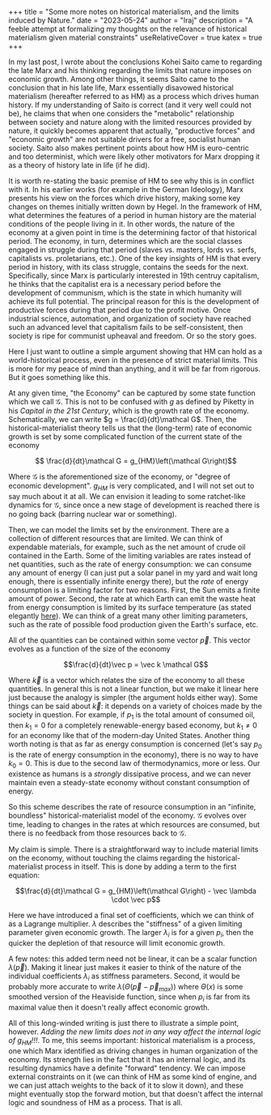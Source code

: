 +++
title = "Some more notes on historical materialism, and the limits induced by Nature."
date = "2023-05-24"
author = "Iraj"
description = "A feeble attempt at formalizing my thoughts on the relevance of historical materialism given material constraints"
useRelativeCover = true
katex = true
+++

In my last post, I wrote about the conclusions Kohei Saito came to regarding the late Marx and his thinking regarding the limits that nature imposes on economic growth. Among other things, it seems Saito came to the conclusion that in his late life, Marx essentially disavowed historical materialism (hereafter referred to as HM) as a process which drives human history. If my understanding of Saito is correct (and it very well could not be), he claims that when one considers the "metabolic" relationship between society and nature along with the limited resources provided by nature, it quickly becomes apparent that actually, "productive forces" and "economic growth" are not suitable drivers for a free, socialist human society. Saito also makes pertinent points about how HM is euro-centric and too determinist, which were likely other motivators for Marx dropping it as a theory of history late in life (if he did).

It is worth re-stating the basic premise of HM to see why this is in conflict with it. In his earlier works (for example in the German Ideology), Marx presents his view on the forces which drive history, making some key changes on themes initially written down by Hegel. In the framework of HM, what determines the features of a period in human history are the material conditions of the people living in it. In other words, the nature of the economy at a given point in time is the determining factor of that historical period. The economy, in turn, determines which are the social classes engaged in struggle during that period (slaves vs. masters, lords vs. serfs, capitalists vs. proletarians, etc.). One of the key insights of HM is that every period in history, with its class struggle, contains the seeds for the next. Specifically, since Marx is particularly interested in 19th centruy capitalism, he thinks that the capitalist era is a necessary period before the development of communism, which is the state in which humanity will achieve its full potential. The principal reason for this is the development of productive forces during that period due to the profit motive. Once industrial science, automation, and organization of society have reached such an advanced level that capitalism fails to be self-consistent, then society is ripe for communist upheaval and freedom.
Or so the story goes.

Here I just want to outline a simple argument showing that HM can hold as a world-historical process, even in the presence of strict material limits. This is more for my peace of mind than anything, and it will be far from rigorous. But it goes something like this.

At any given time, "the Economy" can be captured by some state function which we call $\mathcal G$. This is not to be confused with $g$ as defined by Piketty in his *Capital in the 21st Century*, which is the growth rate of the economy. Schematically, we can write $g = \frac{d}{dt}\mathcal G$. Then, the historical-materialist theory tells us that the (long-term) rate of economic growth is set by some complicated function of the current state of the economy

$$ \frac{d}{dt}\mathcal G = g_{HM}\left(\mathcal G\right)$$ 

Where $\mathcal G$ is the aforementioned size of the economy, or "degree of economic development". $g_{HM}$ is very complicated, and I will not set out to say much about it at all. We can envision it leading to some ratchet-like dynamics for $\mathcal G$, since once a new stage of development is reached there is no going back (barring nuclear war or something). 

Then, we can model the limits set by the environment. There are a collection of different resources that are limited. We can think of expendable materials, for example, such as the net amount of crude oil contained in the Earth. Some of the limiting variables are rates instead of net quantities, such as the rate of energy consumption: we can consume any amount of energy (I can just put a solar panel in my yard and wait long enough, there is essentially infinite energy there), but the *rate* of energy consumption is a limiting factor for two reasons. First, the Sun emits a finite amount of power. Second, the rate at which Earth can emit the waste heat from energy consumption is limited by its surface temperature (as stated elegantly [here](http://tmurphy.physics.ucsd.edu/papers/limits-econ-final.pdf)). We can think of a great many other limiting parameters, such as the rate of possible food production given the Earth's surface, etc.

All of the quantities can be contained within some vector $\vec p$. This vector evolves as a function of the size of the economy

$$\frac{d}{dt}\vec p = \vec k \mathcal G$$

Where $\vec k$ is a vector which relates the size of the economy to all these quantities. In general this is not a linear function, but we make it linear here just because the analogy is simpler (the argument holds either way). Some things can be said about $\vec k$: it depends on a variety of choices made by the society in question. For example, if $p_1$ is the total amount of consumed oil, then $k_1 = 0$ for a completely renewable-energy based economy, but $k_1 \neq 0$ for an economy like that of the modern-day United States. Another thing worth noting is that as far as energy consumption is concerned (let's say $p_0$ is the rate of energy consumption in the economy), there is no way to have $k_0 = 0$. This is due to the second law of thermodynamics, more or less. Our existence as humans is a *strongly* dissipative process, and we can never maintain even a steady-state economy without constant consumption of energy.

So this scheme describes the rate of resource consumption in an "infinite, boundless" historical-materialist model of the economy. $\mathcal G$ evolves over time, leading to changes in the rates at which resources are consumed, but there is no feedback from those resources back to $\mathcal G$.

My claim is simple. There is a straightforward way to include material limits on the economy, without touching the claims regarding the historical-materialist process in itself. This is done by adding a term to the first equation:

$$\frac{d}{dt}\mathcal G = g_{HM}\left(\mathcal G\right) - \vec \lambda \cdot \vec p$$ 

Here we have introduced a final set of coefficients, which we can think of as a Lagrange multiplier. $\lambda$ describes the "stiffness" of a given limiting parameter given economic growth. The larger $\lambda_i$ is for a given $p_i$, then the quicker the depletion of that resource will limit economic growth. 

A few notes: this added term need not be linear, it can be a scalar function $\lambda(\vec p)$. Making it linear just makes it easier to think of the nature of the individual coefficients $\lambda_i$ as stiffness parameters. Second, it would be probably more accurate to write $\lambda\left(\Theta\left(\vec p - \vec p_{max}\right)\right)$ where $\Theta(x)$ is some smoothed version of the Heaviside function, since when $p_i$ is far from its maximal value then it doesn't really affect economic growth.

All of this long-winded writing is just there to illustrate a simple point, however. *Adding the new limits does not in any way affect the internal logic of $g_{HM}$!!!*. To me, this seems important: historical materialism is a process, one which Marx identified as driving changes in human organization of the economy. Its strength lies in the fact that it has an internal logic, and its resulting dynamics have a definite "forward" tendency. We can impose external constraints on it (we can think of HM as some kind of engine, and we can just attach weights to the back of it to slow it down), and these might eventually stop the forward motion, but that doesn't affect the internal logic and soundness of HM as a process. That is all. 
